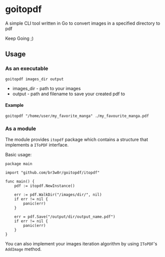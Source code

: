 # goitopdf

A simple CLI tool written in Go to convert images in a specified directory to pdf

Keep Going ;)

## Usage

### As an executable

`goitopdf images_dir output`

- images_dir - path to your images
- output - path and filename to save your created pdf to

#### Example

`goitopdf "/home/user/my_favorite_manga" ./my_favourite_manga.pdf`

### As a module

The module provides `itopdf` package which contains a structure that implements a `IToPDF` interface.

Basic usage:

```golang
package main

import "github.com/br3w0r/goitopdf/itopdf"

func main() {
    pdf := itopdf.NewInstance()
    
    err := pdf.WalkDir("/images/dir/", nil)
    if err != nil {
        panic(err)
    }

    err = pdf.Save("/output/dir/output_name.pdf")
    if err != nil {
        panic(err)
    }
}
```

You can also implement your images iteration algorithm by using `IToPDF`'s `AddImage` method.
